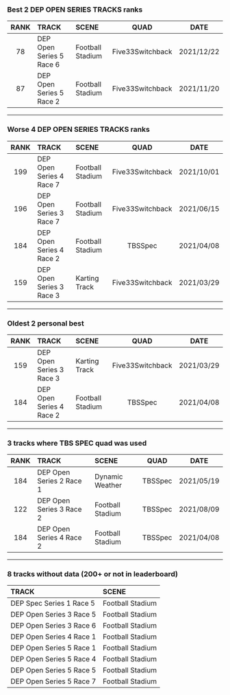 ### Best 2 DEP OPEN SERIES TRACKS ranks
|RANK|TRACK|SCENE|QUAD|DATE|
|:---:|:---|:---|:---:|:---:|
|78|DEP Open Series 5 Race 6|Football Stadium|Five33Switchback|2021/12/22|
|87|DEP Open Series 5 Race 2|Football Stadium|Five33Switchback|2021/11/20|
---
### Worse 4 DEP OPEN SERIES TRACKS ranks
|RANK|TRACK|SCENE|QUAD|DATE|
|:---:|:---|:---|:---:|:---:|
|199|DEP Open Series 4 Race 7|Football Stadium|Five33Switchback|2021/10/01|
|196|DEP Open Series 3 Race 7|Football Stadium|Five33Switchback|2021/06/15|
|184|DEP Open Series 4 Race 2|Football Stadium|TBSSpec|2021/04/08|
|159|DEP Open Series 3 Race 3|Karting Track|Five33Switchback|2021/03/29|
---
### Oldest 2 personal best
|RANK|TRACK|SCENE|QUAD|DATE|
|:---:|:---|:---|:---:|:---:|
|159|DEP Open Series 3 Race 3|Karting Track|Five33Switchback|2021/03/29|
|184|DEP Open Series 4 Race 2|Football Stadium|TBSSpec|2021/04/08|
---
### 3 tracks where TBS SPEC quad was used
|RANK|TRACK|SCENE|QUAD|DATE|
|:---:|:---|:---|:---:|:---:|
|184|DEP Open Series 2 Race 1|Dynamic Weather|TBSSpec|2021/05/19|
|122|DEP Open Series 3 Race 2|Football Stadium|TBSSpec|2021/08/09|
|184|DEP Open Series 4 Race 2|Football Stadium|TBSSpec|2021/04/08|
---
### 8 tracks without data (200+ or not in leaderboard)
|TRACK|SCENE|
|:---|:---|
|DEP Spec Series 1 Race 5|Football Stadium|
|DEP Open Series 3 Race 5|Football Stadium|
|DEP Open Series 3 Race 6|Football Stadium|
|DEP Open Series 4 Race 1|Football Stadium|
|DEP Open Series 5 Race 1|Football Stadium|
|DEP Open Series 5 Race 4|Football Stadium|
|DEP Open Series 5 Race 5|Football Stadium|
|DEP Open Series 5 Race 7|Football Stadium|
